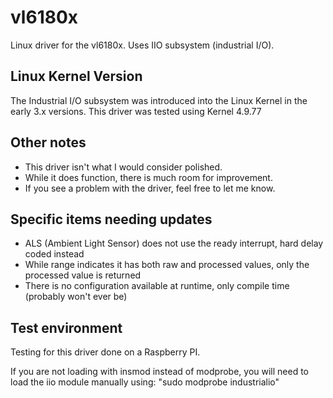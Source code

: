 # vl6180x
Linux driver for the vl6180x.  Uses IIO subsystem (industrial I/O).

## Linux Kernel Version
The Industrial I/O subsystem was introduced into the Linux Kernel in the early 3.x versions.
This driver was tested using Kernel 4.9.77

## Other notes
- This driver isn't what I would consider polished.  
- While it does function, there is much room for improvement.
- If you see a problem with the driver, feel free to let me know.

## Specific items needing updates
- ALS (Ambient Light Sensor) does not use the ready interrupt, hard delay coded instead
- While range indicates it has both raw and processed values, only the processed value is returned
- There is no configuration available at runtime, only compile time (probably won't ever be)

## Test environment
Testing for this driver done on a Raspberry PI.

If you are not loading with insmod instead of modprobe, you will need to load the iio module manually using: "sudo modprobe industrialio"